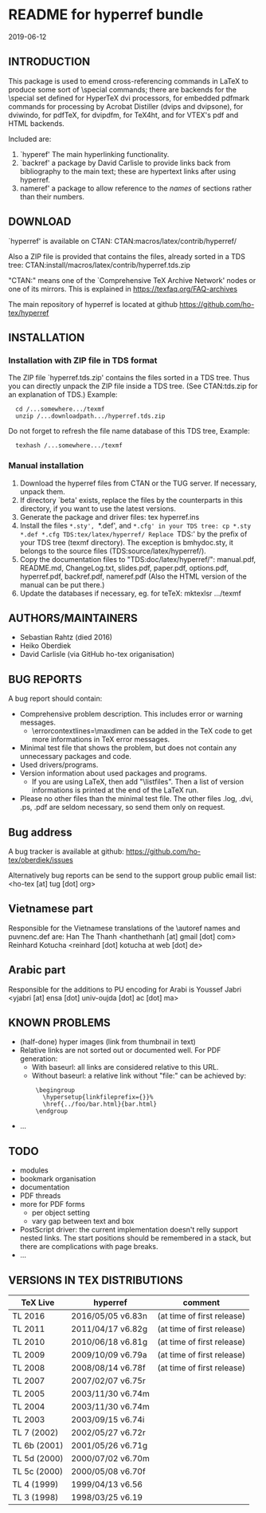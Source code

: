 # README for hyperref bundle
2019-06-12


## INTRODUCTION


This package is used to emend cross-referencing commands in LaTeX to
produce some sort of \special commands; there are backends for the
\special set defined for HyperTeX dvi processors, for embedded pdfmark
commands for processing by Acrobat Distiller (dvips and dvipsone), for
dviwindo, for pdfTeX, for dvipdfm, for TeX4ht, and for VTEX's pdf and HTML
backends.

Included are:

 1. `hyperef' The main hyperlinking functionality.
 2. `backref' a package by David Carlisle to provide links back from
    bibliography to the main text; these are hypertext links after using
    hyperref.
 3. nameref' a package to allow reference to the *names* of sections rather
    than their numbers.

## DOWNLOAD


`hyperref' is available on CTAN:
  CTAN:macros/latex/contrib/hyperref/
    
Also a ZIP file is provided that contains the files, already sorted
in a TDS tree:
  CTAN:install/macros/latex/contrib/hyperref.tds.zip
    
"CTAN:" means one of the `Comprehensive TeX Archive Network'
nodes or one of its mirrors.  This is explained in
  https://texfaq.org/FAQ-archives
    
The main repository of hyperref is located at github
       https://github.com/ho-tex/hyperref
    

## INSTALLATION


### Installation with ZIP file in TDS format

The ZIP file `hyperref.tds.zip' contains the files sorted
in a TDS tree. Thus you can directly unpack the ZIP file
inside a TDS tree. (See CTAN:tds.zip for an explanation of TDS.)
Example:
```
  cd /...somewhere.../texmf
  unzip /...downloadpath.../hyperref.tds.zip
```
Do not forget to refresh the file name database of this TDS tree,
Example:
```
  texhash /...somewhere.../texmf
```

### Manual installation

 1. Download the hyperref files from CTAN or the TUG server.
    If necessary, unpack them.
 2. If directory `beta' exists, replace the files by the counterparts
    in this directory, if you want to use the latest versions.
 3. Generate the package and driver files:
      tex hyperref.ins
 4. Install the files `*.sty', `*.def', and `*.cfg' in your TDS tree:
      cp *.sty *.def *.cfg TDS:tex/latex/hyperref/
    Replace `TDS:' by the prefix of your TDS tree (texmf directory).
    The exception is bmhydoc.sty, it belongs to the source files
    (TDS:source/latex/hyperref/).
 5. Copy the documentation files to "TDS:doc/latex/hyperref/":
    manual.pdf, README.md, ChangeLog.txt,
    slides.pdf, paper.pdf, options.pdf, hyperref.pdf, backref.pdf,
    nameref.pdf (Also the HTML version of the manual can be put there.)
 6. Update the databases if necessary, eg. for teTeX:
      mktexlsr .../texmf
      
## AUTHORS/MAINTAINERS


 * Sebastian Rahtz (died 2016)
 * Heiko Oberdiek
 * David Carlisle (via GitHub ho-tex origanisation)


## BUG REPORTS


A bug report should contain:

 * Comprehensive problem description. This includes error or
   warning messages.
   * \errorcontextlines=\maxdimen can be added in the TeX code
     to get more informations in TeX error messages.
 * Minimal test file that shows the problem, but does not
   contain any unnecessary packages and code.
 * Used drivers/programs.
 * Version information about used packages and programs.
   * If you are using LaTeX, then add "\listfiles". Then
     a list of version informations is printed at the end
     of the LaTeX run.
 * Please no other files than the minimal test file.
   The other files .log, .dvi, .ps, .pdf are seldom necessary,
   so send them only on request.
    
## Bug address

A bug tracker is available at github:
    https://github.com/ho-tex/oberdiek/issues

Alternatively bug reports can be send to the support group public email list:
 <ho-tex [at] tug [dot] org>
      
## Vietnamese part

Responsible for the Vietnamese translations of the
\autoref names and puvnenc.def are:
  Han The Thanh <hanthethanh [at] gmail [dot] com>
  Reinhard Kotucha <reinhard [dot] kotucha at web [dot] de>
      
## Arabic part

Responsible for the additions to PU encoding for Arabi is
  Youssef Jabri <yjabri [at] ensa [dot] univ-oujda [dot] ac [dot] ma>
      

## KNOWN PROBLEMS


 * (half-done) hyper images (link from thumbnail in text)
 * Relative links are not sorted out or documented well.
   For PDF generation:
   * With baseurl: all links are considered relative to this URL.
   * Without baseurl: a relative link without "file:" can be
     achieved by:
     ```
      \begingroup
        \hypersetup{linkfileprefix={}}%
        \href{../foo/bar.html}{bar.html}
      \endgroup
      ```
 * ...
    

## TODO

 * modules
 * bookmark organisation
 * documentation
 * PDF threads
 * more for PDF forms
   * per object setting
   * vary gap between text and box
 * PostScript driver: the current implementation doesn't relly support
   nested links. The start positions should be remembered in a stack,
   but there are complications with page breaks.
 * ...
    

## VERSIONS IN TEX DISTRIBUTIONS

| TeX Live | hyperref | comment |
| -------- | -------- | ------- |
| TL 2016 |      2016/05/05 v6.83n | (at time of first release) |
| TL 2011 |      2011/04/17 v6.82g | (at time of first release) |
| TL 2010 |      2010/06/18 v6.81g | (at time of first release) |
| TL 2009 |      2009/10/09 v6.79a | (at time of first release) |
| TL 2008 |      2008/08/14 v6.78f | (at time of first release) |
| TL 2007 |      2007/02/07 v6.75r | |
| TL 2005 |      2003/11/30 v6.74m | |
| TL 2004 |      2003/11/30 v6.74m | |
| TL 2003 |      2003/09/15 v6.74i | |
| TL 7  (2002) | 2002/05/27 v6.72r | |
| TL 6b (2001) | 2001/05/26 v6.71g | |
| TL 5d (2000) | 2000/07/02 v6.70m | |
| TL 5c (2000) | 2000/05/08 v6.70f | |
| TL 4  (1999) | 1999/04/13 v6.56 | |
| TL 3  (1998) | 1998/03/25 v6.19 | |
      
